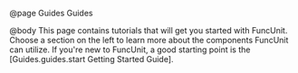@page Guides Guides

@body
This page contains tutorials that will get you started with FuncUnit. Choose a section on the left to learn more about the components FuncUnit can utilize. If you're new to FuncUnit, a good starting point is the [Guides.guides.start Getting Started Guide].
